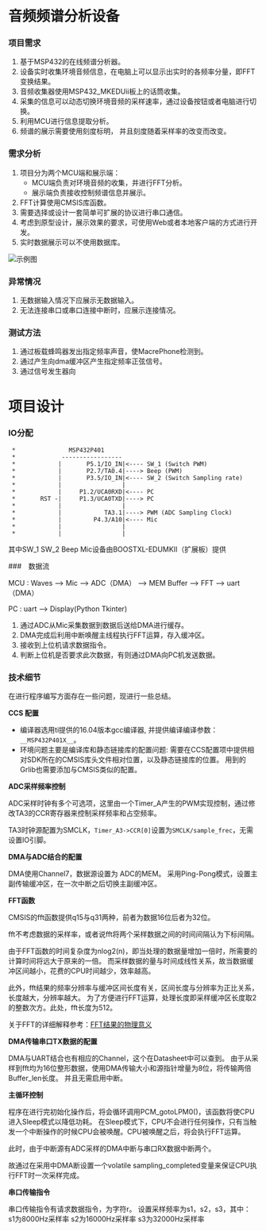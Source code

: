 音频频谱分析设备
======

### 项目需求

1. 基于MSP432的在线频谱分析器。
2. 设备实时收集环境音频信息，在电脑上可以显示出实时的各频率分量，即FFT变换结果。
3. 音频收集器使用MSP432_MKEDUii板上的话筒收集。
4. 采集的信息可以动态切换环境音频的采样速率，通过设备按钮或者电脑进行切换。
5. 利用MCU进行信息提取分析。
6. 频谱的展示需要使用刻度标明， 并且刻度随着采样率的改变而改变。

### 需求分析

1. 项目分为两个MCU端和展示端：
   - MCU端负责对环境音频的收集，并进行FFT分析。
   - 展示端负责接收控制频谱信息并展示。
2. FFT计算使用CMSIS库函数。
3. 需要选择或设计一套简单可扩展的协议进行串口通信。
4. 考虑到原型设计，展示效果的要求，可使用Web或者本地客户端的方式进行开发。
5. 实时数据展示可以不使用数据库。

![示例图](http://www.html5wd.com/wp-content/uploads/2015/04/512.png)


### 异常情况

1. 无数据输入情况下应展示无数据输入。
2. 无法连接串口或串口连接中断时，应展示连接情况。

### 测试方法

1. 通过板载蜂鸣器发出指定频率声音，使MacrePhone检测到。
2. 通过产生向dma缓冲区产生指定频率正弦信号。
3. 通过信号发生器向


项目设计
======

### IO分配

```
 *               MSP432P401
 *             -----------------
 *            |       P5.1/IO_IN|<---- SW_1 (Switch PWM)
 *            |       P2.7/TA0.4|----> Beep (PWM)
 *            |       P3.5/IO_IN|<---- SW_2 (Switch Sampling rate)
 *            |                 |
 *            |     P1.2/UCA0RXD|<---- PC
 *       RST -|     P1.3/UCA0TXD|----> PC 
 *            |                 |
 *            |            TA3.1|----> PWM (ADC Sampling Clock)
 *            |         P4.3/A10|<---- Mic
 *            |                 |
 *            |                 |
```

其中SW_1 SW_2 Beep Mic设备由BOOSTXL-EDUMKII（扩展板）提供

###　数据流

MCU : Waves --> Mic --> ADC（DMA） --> MEM Buffer --> FFT --> uart（DMA）

PC  : uart --> Display(Python Tkinter)

1. 通过ADC从Mic采集数据到数据后送给DMA进行缓存。
2. DMA完成后利用中断唤醒主线程执行FFT运算，存入缓冲区。
3. 接收到上位机请求数据指令。
4. 判断上位机是否要求此次数据，有则通过DMA向PC机发送数据。

### 技术细节

在进行程序编写方面存在一些问题，现进行一些总结。

__CCS 配置__

- 编译器选用ti提供的16.04版本gcc编译器, 并提供编译编译参数：`__MSP432P401X__`。
- 环境问题主要是编译库和静态链接库的配置问题:
  需要在CCS配置项中提供相对SDK所在的CMSIS库头文件相对位置，以及静态链接库的位置。
  用到的Grlib也需要添加与CMSIS类似的配置。

__ADC采样频率控制__

ADC采样时钟有多个可选项，这里由一个Timer_A产生的PWM实现控制，通过修改TA3的CCR寄存器来控制采样频率和占空频率。

TA3时钟源配置为SMCLK，`Timer_A3->CCR[0]`设置为`SMCLK/sample_frec`，无需设置IO引脚。

__DMA与ADC结合的配置__

DMA使用Channel7，数据源设置为 ADC的MEM。
采用Ping-Pong模式，设置主副传输缓冲区，在一次中断之后切换主副缓冲区。

__FFT函数__

CMSIS的fft函数提供q15与q31两种，前者为数据16位后者为32位。

fft不考虑数据的采样率，或者说fft将两个采样数据之间的时间间隔认为下标间隔。

由于FFT函数的时间复杂度为nlog2(n)，即当处理的数据量增加一倍时，所需要的计算时间将远大于原来的一倍。
而采样数据的量与时间成线性关系，故当数据缓冲区间越小，花费的CPU时间越少，效率越高。

此外，fft结果的频率分辨率与缓冲区间长度有关，区间长度与分辨率为正比关系，长度越大，分辨率越大。
为了方便进行FFT运算，处理长度即采样缓冲区长度取2的整数次方。此处，fft长度为512。

关于FFT的详细解释参考：[FFT结果的物理意义](http://blog.sina.com.cn/s/blog_640029b301010xkv.html)

__DMA传输串口TX数据的配置__

DMA与UART结合也有相应的Channel，这个在Datasheet中可以查到。
由于从采样到fft均为16位整形数据，使用DMA传输大小和源指针增量为8位，将传输两倍Buffer_len长度。
并且无需启用中断。

__主循环控制__

程序在进行完初始化操作后，将会循环调用PCM_gotoLPM0()，该函数将使CPU进入Sleep模式以降低功耗。
在Sleep模式下，CPU不会进行任何操作，只有当触发一个中断操作的时候CPU会被唤醒。CPU被唤醒之后，将会执行FFT运算。

此时，由于中断源有ADC采样的DMA中断与串口RX数据中断两个。

故通过在采用中DMA断设置一个volatile sampling_completed变量来保证CPU执行FFT时一次采样完成。


__串口传输指令__

串口传输指令有请求数据指令，为字符r。
设置采样频率为s1，s2，s3，其中：
s1为8000Hz采样率
s2为16000Hz采样率
s3为32000Hz采样率

